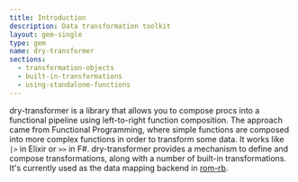 ```yaml
---
title: Introduction
description: Data transformation toolkit
layout: gem-single
type: gem
name: dry-transformer
sections:
  - transformation-objects
  - built-in-transformations
  - using-standalone-functions
---
```


dry-transformer is a library that allows you to compose procs into a functional pipeline using left-to-right function composition. The approach came from Functional Programming, where simple functions are composed into more complex functions in order to transform some data. It works like `|>` in Elixir or `>>` in F#. dry-transformer provides a mechanism to define and compose transformations, along with a number of built-in transformations. It's currently used as the data mapping backend in [rom-rb](https://rom-rb.org).
